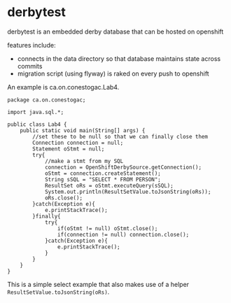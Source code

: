 derbytest
=========

derbytest is an embedded derby database that can be hosted on openshift

features include:

- connects in the data directory so that database maintains state across commits
- migration script (using flyway) is raked on every push to openshift

An example is ca.on.conestogac.Lab4.

	package ca.on.conestogac;
	
	import java.sql.*;
	
	public class Lab4 {
		public static void main(String[] args) {
			//set these to be null so that we can finally close them
	        Connection connection = null;
	        Statement oStmt = null;
	        try{
	        	//make a stmt from my SQL
	        	connection = OpenShiftDerbySource.getConnection();
	        	oStmt = connection.createStatement();
	        	String sSQL = "SELECT * FROM PERSON";
	        	ResultSet oRs = oStmt.executeQuery(sSQL);
	        	System.out.println(ResultSetValue.toJsonString(oRs));
	            oRs.close();
	        }catch(Exception e){
	        	e.printStackTrace();
	        }finally{
	        	try{
	        		if(oStmt != null) oStmt.close();
	        		if(connection != null) connection.close();
	        	}catch(Exception e){
	        		e.printStackTrace();
	        	}
	        }
		}
	}

This is a simple select example that also makes use of a helper `ResultSetValue.toJsonString(oRs)`.